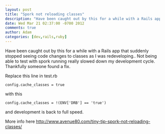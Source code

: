 ```yaml
---
layout: post
title: "Spork not reloading classes"
description: "Have been caught out by this for a while with a Rails app that suddenly stopped seeing code changes to classes as I was redeveloping.. Not being able to test with spork running really slowed down my development cycle. Thankfully someone found a fi..."
date: Wed Mar 21 02:37:00 -0700 2012
comments: true
author: Adam
categories: [dev,rails,ruby]
---
```


Have been caught out by this for a while with a Rails app that suddenly stopped seeing code changes to classes as I was redeveloping.. Not being able to test with spork running really slowed down my development cycle. Thankfully someone found a fix.

Replace this line in test.rb

    config.cache_classes = true

with this

    config.cache_classes = !(ENV['DRB'] == 'true')

and development is back to full speed.

More info here&nbsp;<a href="http://Spork not reloading classes">http://www.avenue80.com/tiny-tip-spork-not-reloading-classes/</a>
